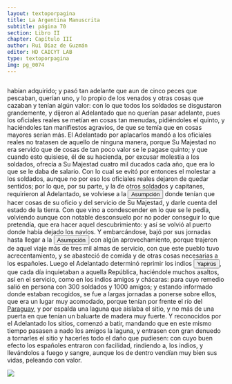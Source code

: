 ```yaml
---
layout: textoporpagina
title: La Argentina Manuscrita
subtitle: página 70
section: Libro II
chapter: Capítulo III
author: Rui Díaz de Guzmán
editor: HD CAICYT LAB
type: textoporpagina
img: pg_0074
---
```


<div class="row">
    <div class="column">
<p>habían adquirido; y pasó tan adelante que aun de cinco peces que pescaban, querían uno, y lo propio de los venados y otras cosas que cazaban y tenían algún valor: con lo que todos los soldados se disgustaron grandemente, y dijeron al Adelantado que no querían pasar adelante, pues los oficiales reales se metían en cosas tan menudas, pidiéndoles el quinto, y haciéndoles tan manifiestos agravios, de que se temía que en cosas mayores serían más. El Adelantado por aplacarlos mandó a los oficiales reales no tratasen de aquello de ninguna manera, porque Su Majestad no era servido que de cosas de tan poco valor se le pagase quinto; y que cuando esto quisiese, él de su hacienda, por excusar molestia a los soldados, ofrecía a Su Majestad cuatro mil ducados cada año, que era lo que se le daba de salario. Con lo cual se evitó por entonces el molestar a los soldados, aunque no por eso los oficiales reales dejaron de quedar sentidos; por lo que, por su parte, y la de otros soldados y capitanes, requirieron al Adelantado, se volviese a la <a href="https://recogito.pelagios.org/document/wzqxhk0h3vpikm/part/1/edit#8b6169d5-b937-4ce3-9572-eae17f4517f9" target="_blank"><button class="balloon" data-balloon-pos="up" data-balloon-length="large" data-balloon="Asunción del Paraguay.">Asumpción</button></a> donde tenían que hacer cosas de su oficio y del servicio de Su Majestad, y darle cuenta del estado de la tierra. Con que vino a condescender en lo que se le pedía, volviendo aunque con notable desconsuelo por no poder conseguir lo que pretendía, que era hacer aquel descubrimiento: y así se volvió al puerto donde había dejado los navíos. Y embarcándose, bajó por sus jornadas hasta llegar a la <a href="https://recogito.pelagios.org/document/wzqxhk0h3vpikm/part/1/edit#9e5e01b0-a970-485f-a484-3921f19590c2" target="_blank"><button class="balloon" data-balloon-pos="up" data-balloon-length="large" data-balloon="Asunción del Paraguay.">Asumpción</button></a> con algún aprovechamiento, porque trajeron de aquel viaje más de tres mil almas de servicio, con que este pueblo tuvo acrecentamiento, y se abasteció de comida y de otras cosas necesarias a los españoles. Luego el Adelantado determinó reprimir los indios <button class="balloon" data-balloon-pos="up" data-balloon-length="large" data-balloon="Enemigos de los españoles y Guaranís. Son castigados ejemplarmente por Irala; se someten y enlazan con los españoles, y forman el primer plantel de población mestiza del Paraguay. Gente de gran valor, inclinada a la guerra y buenos jinetes. Acompañan a Cabeza de Vaca en una expedición en busca de minerales. Atacados y desechos por Cabeza de Vaca. Indios de las inmediaciones de la Asumpción, cuyo nombre es yapúrua, que en guaraní es &quot;frutilla&quot;; aludiendo tal vez a la abundancia que habría de ellas en su territorio.">Yapirús</button>, que cada día inquietaban a aquella República, haciéndole muchos asaltos, así en el servicio, como en los indios amigos y chácaras: para cuyo remedio salió en persona con 300 soldados y 1000 amigos; y estando informado donde estaban recogidos, se fue a largas jornadas a ponerse sobre ellos, que era un lugar muy acomodado, porque tenían por frente el río del <a href="https://recogito.pelagios.org/document/wzqxhk0h3vpikm/part/1/edit#acba9f1e-1a3b-42a5-a0d4-062b34ffa336" target="_blank">Paraguay</a>, y por espalda una laguna que aislaba el sitio, y no más de una puerta en que tenían un baluarte de madera muy fuerte. Y reconocidos por el Adelantado los sitios, comenzó a batir, mandando que en este mismo tiempo pasasen a nado los amigos la laguna, y entrasen con gran denuedo a tornarles el sitio y hacerles todo el daño que pudiesen: con cuyo buen efecto los españoles entraron con facilidad, rindiendo a, los indios, y llevándolos a fuego y sangre, aunque los de dentro vendían muy bien sus vidas, peleando con valor. </p></div>

<div class="column">
<a href="{{site.baseurl}}/assets/img/argentina_manuscrita/{{page.img}}.jpg"><img src="{{site.baseurl}}/assets/img/argentina_manuscrita/{{page.img}}.jpg"></a>
</div>
</div>